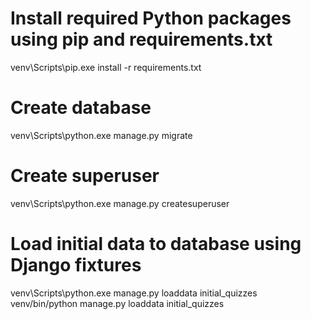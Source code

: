 # Install required Python packages using pip and requirements.txt
venv\Scripts\pip.exe install -r requirements.txt

# Create database
venv\Scripts\python.exe manage.py migrate

# Create superuser
venv\Scripts\python.exe manage.py createsuperuser

# Load initial data to database using Django fixtures 
venv\Scripts\python.exe manage.py loaddata initial_quizzes
venv/bin/python manage.py loaddata initial_quizzes

